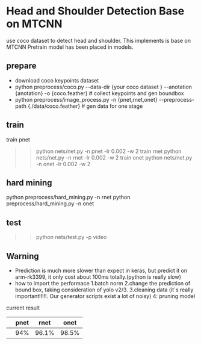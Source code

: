 # Head and Shoulder Detection Base on MTCNN

use coco dataset to detect head and shoulder. This implements is base on MTCNN
Pretrain model has been placed in models. 

## prepare
- download coco keypoints dataset 
- python preprocess/coco.py --data-dir {your coco dataset } --anotation {anotation} -o {coco.feather}  #  collect keypoints and gen boundbox
- python preprocess/image_process.py -n {pnet,rnet,onet} --preprocess-path  {./data/coco.feather}  # gen data for one stage

## train
  train pnet
   >> python nets/net.py -n pnet -lr 0.002 -w 2
  train rnet
   >> python nets/net.py -n rnet -lr 0.002 -w 2
  train onet
   >> python nets/net.py -n onet -lr 0.002 -w 2

## hard mining
   python preprocess/hard_mining.py -n rnet
   python preprocess/hard_mining.py -n onet

## test 
   >> python nets/test.py -p video 

## Warning
   - Prediction is much more slower than expect in keras, but predict it on arm-rk3399, it only cost about 100ms totally.(python is really slow)
   - how to import the performace
       1.batch norm
       2.change the prediction of bound box, taking consideration of yolo v2/3.
       3.cleaning data (it`s really important!!!!!. Our generator scripts exist a lot of noisy) 
       4: pruning model

current result

| |pnet|rnet|onet|
|-|-|-|-|
| |94%|96.1%|98.5%|
